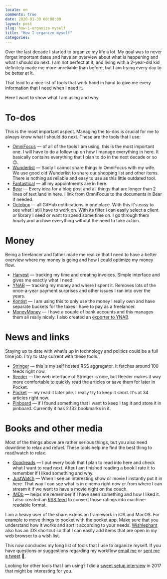 ```yaml
---
locale: en
comments: true
date: 2020-01-30 00:00:00
layout: post
slug: how-i-organize-myself
title: "How I organize myself"
categories:
---
```

Over the last decade I started to organize my life a lot. My goal was to never forget important dates and have an overview about what is happening and what I should do next. I am not perfect at it, and living with a 2-year-old kid definitely made me more unreliable than before, but I am trying every day to be better at it.

That lead to a nice list of tools that work hand in hand to give me every information that I need when I need it.

Here I want to show what I am using and why. 

# To-dos

This is the most important aspect. Managing the to-dos is crucial for me to always know what I should
do next. These are the tools that I use:

* [OmniFocus](https://www.omnigroup.com/omnifocus) — of all of the tools I am using, this is the most important one. I will have to do a follow up on how I manage everything in here. It basically contains everything that I plan to do in the next decade or so 😉. 
* [Wunderlist](https://wunderlist.com/) — Sadly I cannot share things in OmniFocus with my wife. We use good old Wunderlist to share our shopping list and other items. There is nothing as reliable and easy to use as this little outdated tool.
* [Fantastical](https://flexibits.com/fantastical) — all my appointments are in here.
* [Bear](https://bear.app/) — Every idea for a blog post and all things that are longer than 2 lines of text land in here. I link from OmniFocus to the documents in Bear if needed.
* [Octobox](https://octobox.io/) — all GitHub notifications in one place. With this it's easy to see what I still have to work on. With its filter I can easily select a client or library I need or want to spend some time on. I go through them hourly and archive everything without the need to take action.

# Money

Being a freelancer and father made me realize that I need to have a better overview where my money
is going and how I could optimize my money flow.

* [Harvest](https://www.getharvest.com/) — tracking my time and creating invoices. Simple interface and gives me exactly what I need.
* [YNAB](https://ynab.com/referral/?ref=CJ5q1a8zBut1Tez6&utm_source=customer_referral) — tracking my money and where I spent it. Removes lots of the once-a-year payment surprises and other issues I ran into over the years.
* [Kontist](https://kontist.com/r/bodoN6C) — I am using this to only use the money I really own and have separate buckets for the taxes I have to pay as a freelancer. 
* [MoneyMoney](https://moneymoney-app.com/) — I have a couple of bank accounts and this manages them all really nicely. I also created an [exporter to YNAB](https://github.com/bitboxer/moneymoney-ynab). 

# News and links

Staying up to date with what's up in technology and politics could be a full time job. I try
to stay current with these tools.

* [Stringer](https://github.com/swanson/stringer) — this is my self hosted RSS aggregator. It fetches around 100 feeds right now.
* [Reeder](https://www.reederapp.com/) — the web interface of Stringer is nice, but Reeder makes it way more comfortable to quickly read the articles or save them for later in Pocket.
* [Pocket](https://getpocket.com/) — my read it later pile. I really try to keep it short. It's at 34 articles right now.
* [Pinboard](https://pinboard.in) — if I found something that I want to keep I tag it and store it in pinboard. Currently it has 2.132 bookmarks in it.

# Books and other media

Most of the things above are rather serious things, but you also need downtime to relax and refuel. These tools help me find the best thing to read/watch to relax.

* [Goodreads](https://www.goodreads.com/) — I put every book that I plan to read into here and check what I want to read next. After I am finished reading a book I rate it to remember if I liked something and why.
* [JustWatch](https://www.justwatch.com/) — When I see an interesting show or movie I instantly put it in here. That way I can see what is in cinema right now or from where I can stream it if we want to have a movie night on the couch.
* [IMDb](https://www.imdb.com/) — helps me remember if I have seen something and how I liked it. I also created an [RSS feed](/2019/04/15/imdb-rss/) to convert those ratings into machine-readable format.

I am a heavy user of the share extension framework in iOS and MacOS. For example to move things to pocket with the pocket app. Make sure that you understand how it works and sort it according to your needs. [Wishlephant](https://wishlephant.com/browser-extensions) also has an iOS shortcut so that I can easily add items that are open in my web browser to a wish list.

This now concludes my long list of tools that I use to organize myself. If you have questions or suggestions regarding my workflow [email me](mailto:bodo@tasche.me) or [sent me a tweet](https://twitter.com/bitboxer) 👋,

Looking for other tools that I am using? I did a [sweet setup interview](https://thesweetsetup.com/bodo-tasches-mac-iphone-setup/) in 2017 that might be interesting for you.
